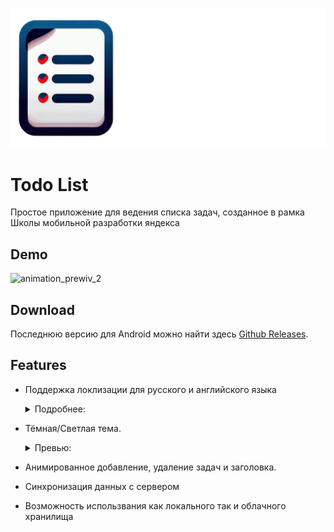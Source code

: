 <a href="https://rn7cvj.github.io/todo_list/#/taskList">
  <p align="center">
    <picture>
      <img alt="Todo List" src="https://github.com/rn7cvj/todo_list/blob/main/assets/github/banner.png?raw=true">
    </picture>
  </p>
</a>

# Todo List

Простое приложение для ведения списка задач, созданное в рамка Школы мобильной разработки яндекса


## Demo


![animation_prewiv_2](https://github.com/rn7cvj/todo_list/assets/133586172/a5acb0b8-43cc-4fd3-90c0-3a2afbf6e9db)



## Download

Последнюю версию для Android можно найти здесь [Github Releases](https://github.com/rn7cvj/todo_list/releases).

## Features



* Поддержка локлизации для русского и английского языка

  <details> 
    <summary>Подробнее:</summary>

    Ru                         |  En
    :-------------------------:|:-------------------------:
    ![localization_ru](https://github.com/rn7cvj/todo_list/assets/133586172/98d81a94-cf5d-4cea-998d-32cbfbaa8d44) | ![localization_en](https://github.com/rn7cvj/todo_list/assets/133586172/c3d8656e-704e-46ba-ae3c-77f338bea702)

  </details>


* Тёмная/Светлая тема.
   <details>
     <summary>Превью:</summary>
     
     Dark                       |  Light
     :-------------------------:|:-------------------------:
     ![task_list_dark](https://github.com/rn7cvj/todo_list/assets/133586172/b01247b7-826b-4f6e-bc7a-0cce0f4b8f65) | ![task_list_ligth](https://github.com/rn7cvj/todo_list/assets/133586172/d39c0a41-2682-4035-b7d4-d90eb7433c12)


    
    </details>


* Анимированное добавление, удаление задач и заголовка.
* Синхронизация данных с сервером
* Возможность использвания как локального так и облачного хранилища
